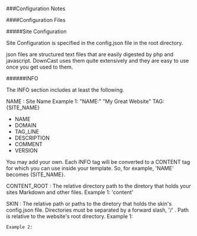###Configuration Notes


####Configuration Files

#####Site Configuration

Site Configuration is specified in the config.json file in the root directory.

json files are structured text files that are easily digested by php and javascript. DownCast uses them quite extensively and they are easy to use once you get used to them. 

######INFO

The INFO section includes at least the following. 


NAME
:   Site Name
    Example 1: 
    "NAME:" "My Great Website"
    TAG: {SITE_NAME}
    

* NAME
* DOMAIN
* TAG_LINE
* DESCRIPTION
* COMMENT
* VERSION 

You may add your own. Each INFO tag will be converted to a CONTENT tag for which you can use inside your template. So, for example, 'NAME' becomes {SITE_NAME}. 

CONTENT_ROOT
:   The relative directory path to the diretory that holds your sites Markdown and other files.
    Example 1: 'content'
    
 
 SKIN
 :  The relative path or paths to the diretory that holds the skin's config.json file.
    Directories must be separated by a forward slash, '/' . 
    Path is relative to the website's root directory.
    Example 1: 
    
    Example 2: 
    
  